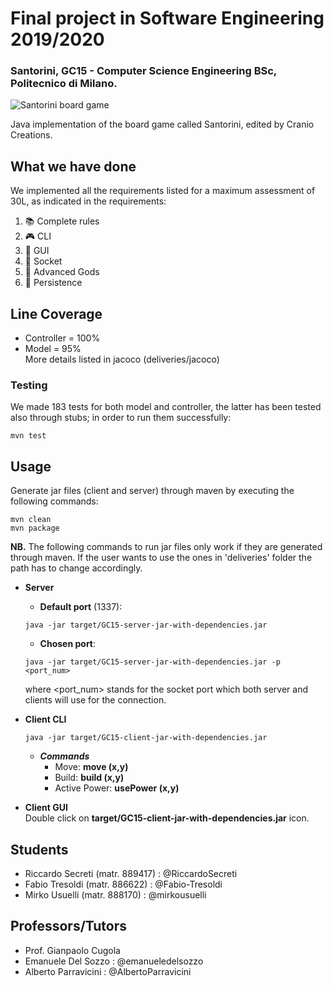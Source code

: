 # Final project in Software Engineering 2019/2020
### Santorini, GC15 - Computer Science Engineering BSc, Politecnico di Milano.

![Santorini board game](https://www.playbazar.it/11316-large/santorini.jpg)

Java implementation of the board game called Santorini, edited by Cranio Creations.

## What we have done
We implemented all the requirements listed for a maximum assessment of 30L, as indicated in the requirements:
1) :books: Complete rules
2) :video_game: CLI
3) :palm_tree: GUI
4) :satellite: Socket
5) :trident: Advanced Gods
6) :floppy_disk: Persistence

## Line Coverage
- Controller = 100%
- Model = 95% <br >
More details listed in jacoco (deliveries/jacoco)

### Testing
We made 183 tests for both model and controller, the latter has been tested also through stubs; in order to run them successfully:
```shell
mvn test
```

## Usage
Generate jar files (client and server) through maven by executing the following commands:
```shell
mvn clean
mvn package
```


**NB.** The following commands to run jar files only work if they are generated through maven.
If the user wants to use the ones in 'deliveries' folder the path has to change accordingly.

- **Server**
  - **Default port** (1337):
  ```shell
  java -jar target/GC15-server-jar-with-dependencies.jar
  ```
  - **Chosen port**:
  ```shell
  java -jar target/GC15-server-jar-with-dependencies.jar -p <port_num>
  ```
  where <port_num> stands for the socket port which both server and clients will use for the connection.

- **Client CLI**
  ```shell
  java -jar target/GC15-client-jar-with-dependencies.jar
  ```
  - ***Commands***
    - Move: **move (x,y)**
    - Build: **build (x,y)**
    - Active Power: **usePower (x,y)**
  
- **Client GUI**<br />
Double click on **target/GC15-client-jar-with-dependencies.jar** icon. <br >


## Students
- Riccardo Secreti (matr. 889417)   :   @RiccardoSecreti
- Fabio Tresoldi (matr. 886622)     :   @Fabio-Tresoldi
- Mirko Usuelli (matr. 888170)      :   @mirkousuelli

## Professors/Tutors
- Prof. Gianpaolo Cugola
- Emanuele Del Sozzo        :     @emanueledelsozzo
- Alberto Parravicini       :     @AlbertoParravicini
